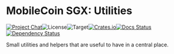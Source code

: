 # MobileCoin SGX: Utilities

[![Project Chat][chat-image]][chat-link]<!--
-->![License][license-image]<!--
-->![Target][target-image]<!--
-->[![Crates.io][crate-image]][crate-link]<!--
-->[![Docs Status][docs-image]][docs-link]<!--
-->[![Dependency Status][deps-image]][deps-link]

Small utilities and helpers that are useful to have in a central place.

[chat-image]: https://img.shields.io/discord/844353360348971068?style=flat-square
[chat-link]: https://mobilecoin.chat
[license-image]: https://img.shields.io/crates/l/mc-sgx-util?style=flat-square
[target-image]: https://img.shields.io/badge/target-any-brightgreen?style=flat-square
[crate-image]: https://img.shields.io/crates/v/mc-sgx-util.svg?style=flat-square
[crate-link]: https://crates.io/crates/mc-sgx-util
[docs-image]: https://img.shields.io/docsrs/mc-sgx-util?style=flat-square
[docs-link]: https://docs.rs/crate/mc-sgx-util
[deps-image]: https://deps.rs/crate/mc-sgx-util/0.4.0/status.svg?style=flat-square
[deps-link]: https://deps.rs/crate/mc-sgx-util/0.4.0
